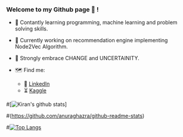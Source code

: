 ### Welcome to my Github page 👋 !

<!--
**kirank6/kirank6** is a ✨ _special_ ✨ repository because its `README.md` (this file) appears on your GitHub profile.

Here are some ideas to get you started:

- 🔭 I’m currently working on ...
- 🌱 I’m currently learning ...
- 👯 I’m looking to collaborate on ...
- 🤔 I’m looking for help with ...
- 💬 Ask me about ...
- 📫 How to reach me: ...
- 😄 Pronouns: ...
- ⚡ Fun fact: ...
-->

- :rainbow: Contantly learning programming, machine learning and problem solving skills.

- :evergreen_tree: Currently working on recommendation engine implementing Node2Vec Algorithm.

- :full_moon_with_face: Strongly embrace CHANGE and UNCERTAINITY.

- :world_map: Find me:
   - :wave: [LinkedIn](https://www.linkedin.com/in/kirankh/)
   - :hourglass_flowing_sand: [Kaggle](https://www.kaggle.com/khanalkiran/)



#[![Kiran's github stats](https://github-readme-stats.vercel.app/api?username=kirank6&count_private=true&show_icons=true&theme=radical&hide_rank=false)]  

#(https://github.com/anuraghazra/github-readme-stats)


#[![Top Langs](https://github-readme-stats.vercel.app/api/top-langs/?username=kirank6)](https://github.com/anuraghazra/github-readme-stats)
